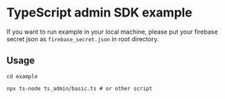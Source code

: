 # TypeScript admin SDK example
If you want to run example in your local machine, please put your firebase secret json as `firebase_secret.json` in root directory.

## Usage
```console
cd example

npx ts-node ts_admin/basic.ts # or other script
```